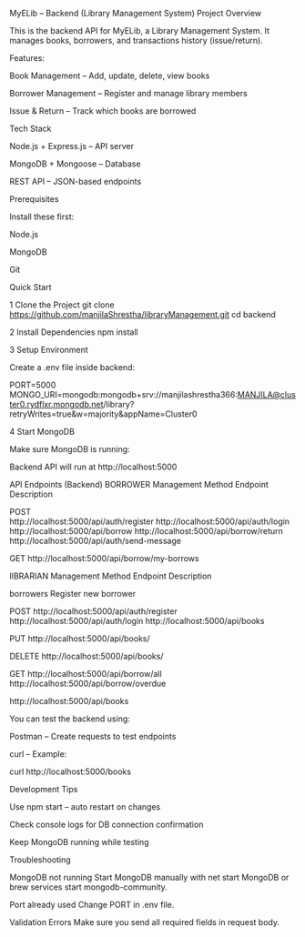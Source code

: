 MyELib – Backend (Library Management System)
Project Overview

This is the backend API for MyELib, a Library Management System.
It manages books, borrowers, and transactions history (issue/return).

Features:

Book Management – Add, update, delete, view books

Borrower Management – Register and manage library members

Issue & Return – Track which books are borrowed


Tech Stack

Node.js + Express.js – API server

MongoDB + Mongoose – Database

REST API – JSON-based endpoints

Prerequisites

Install these first:

Node.js

MongoDB

Git

Quick Start

1️ Clone the Project
git clone https://github.com/manjilaShrestha/libraryManagement.git
cd backend

2 Install Dependencies
npm install

3️ Setup Environment

Create a .env file inside backend:

PORT=5000
MONGO_URI=mongodb:mongodb+srv://manjilashrestha366:MANJILA@cluster0.rydflxr.mongodb.net/library?retryWrites=true&w=majority&appName=Cluster0

4️ Start MongoDB

Make sure MongoDB is running:




Backend API will run at http://localhost:5000

 API Endpoints (Backend)
BORROWER Management
Method	Endpoint	Description

POST	
http://localhost:5000/api/auth/register
http://localhost:5000/api/auth/login
http://localhost:5000/api/borrow
http://localhost:5000/api/borrow/return
http://localhost:5000/api/auth/send-message

GET	
http://localhost:5000/api/borrow/my-borrows


lIBRARIAN Management
Method	Endpoint	Description

borrowers	Register new borrower

POST
http://localhost:5000/api/auth/register
http://localhost:5000/api/auth/login
http://localhost:5000/api/books

PUT
http://localhost:5000/api/books/<BOOKID>

DELETE
http://localhost:5000/api/books/<BOOKID>

GET
http://localhost:5000/api/borrow/all
http://localhost:5000/api/borrow/overdue

http://localhost:5000/api/books


You can test the backend using:

Postman – Create requests to test endpoints

curl – Example:

curl http://localhost:5000/books



 Development Tips

Use npm start – auto restart on changes

Check console logs for DB connection confirmation

Keep MongoDB running while testing

Troubleshooting

MongoDB not running
Start MongoDB manually with net start MongoDB or brew services start mongodb-community.

Port already used
Change PORT in .env file.

Validation Errors
Make sure you send all required fields in request body.


